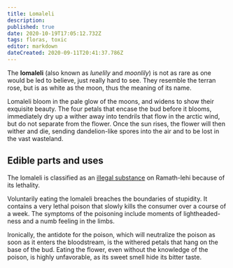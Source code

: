 ```yaml
---
title: Lomaleli
description: 
published: true
date: 2020-10-19T17:05:12.732Z
tags: floras, toxic
editor: markdown
dateCreated: 2020-09-11T20:41:37.786Z
---
```


The **lomaleli** (also known as *lunelily* and *moonlily*) is not as rare as one would be led to believe, just really hard to see. They resemble the terran rose, but is as white as the moon, thus the meaning of its name. 

Lomaleli bloom in the pale glow of the moons, and widens to show their exquisite beauty. The four petals that encase the bud before it blooms, immediately dry up a wither away into tendrils that flow in the arctic wind, but do not separate from the flower. Once the sun rises, the flower will then wither and die, sending dandelion-like spores into the air and to be lost in the vast wasteland.

## Edible parts and uses

The lomaleli is classified as an [illegal substance](/culture/laws) on Ramath-lehi because of its lethality.

Voluntarily eating the lomaleli breaches the boundaries of stupidity. It contains a very lethal poison that slowly kills the consumer over a course of a week. The symptoms of the poisoning include moments of lightheaded-ness and a numb feeling in the limbs.

Ironically, the antidote for the poison, which will neutralize the poison as soon as it enters the bloodstream, is the withered petals that hang on the base of the bud. Eating the flower, even without the knowledge of the poison, is highly unfavorable, as its sweet smell hide its bitter taste.